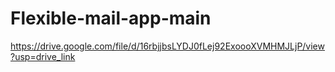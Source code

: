 # Flexible-mail-app-main
https://drive.google.com/file/d/16rbjjbsLYDJ0fLej92ExoooXVMHMJLjP/view?usp=drive_link
